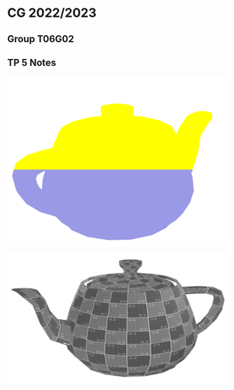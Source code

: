 # CG 2022/2023

## Group T06G02

## TP 5 Notes

![Screenshot 1](screenshots/cg-t06g02-tp5-1.png)

![Screenshot 2](screenshots/cg-t06g02-tp5-2.png)

